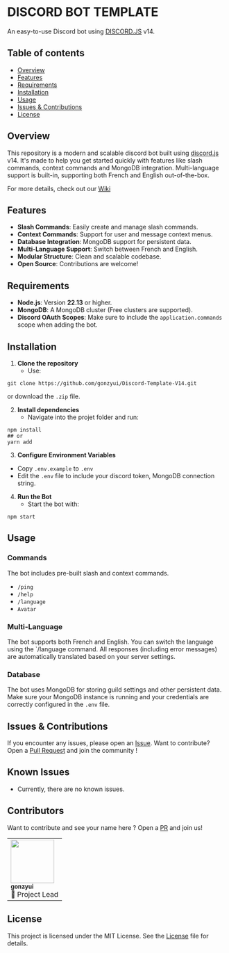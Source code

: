 # DISCORD BOT TEMPLATE

An easy-to-use Discord bot using [DISCORD.JS](https://discord.js.org) v14.

## Table of contents

- [Overview](#overview)
- [Features](#features)
- [Requirements](#requirements)
- [Installation](#installation)
- [Usage](#usage)
- [Issues & Contributions](#issues--contributions)
- [License](#license)

## Overview

This repository is a modern and scalable discord bot built using [discord.js](https://discord.js.org) v14.
It's made to help you get started quickly with features like slash commands, context commands and MongoDB integration.
Multi-language support is built-in, supporting both French and English out-of-the-box.

For more details, check out our [Wiki](https://github.com/gonzyui/Discord-Template-V14/wiki)

## Features

- **Slash Commands**: Easily create and manage slash commands.
- **Context Commands**: Support for user and message context menus.
- **Database Integration**: MongoDB support for persistent data.
- **Multi-Language Support**: Switch between French and English.
- **Modular Structure**: Clean and scalable codebase.
- **Open Source**: Contributions are welcome!

## Requirements

- **Node.js**: Version **22.13** or higher.
- **MongoDB**: A MongoDB cluster (Free clusters are supported).
- **Discord OAuth Scopes**: Make sure to include the `application.commands` scope when adding the bot.

## Installation

1. **Clone the repository**
    - Use:
```
git clone https://github.com/gonzyui/Discord-Template-V14.git
```
or download the `.zip` file.

2. **Install dependencies**
    - Navigate into the projet folder and run:
```
npm install
## or
yarn add
```
3. **Configure Environment Variables**

- Copy `.env.example` to `.env`
- Edit the `.env` file to include your discord token, MongoDB connection string.

4. **Run the Bot**
    - Start the bot with:
```
npm start
```

## Usage

### **Commands**

The bot includes pre-built slash and context commands.

- `/ping`
- `/help`
- `/language`
- `Avatar`

### Multi-Language

The bot supports both French and English.
You can switch the language using the `/language command.
All responses (including error messages) are automatically translated based on your server settings.

### Database

The bot uses MongoDB for storing guild settings and other persistent data.
Make sure your MongoDB instance is running and your credentials are correctly configured in the `.env` file.

## Issues & Contributions

If you encounter any issues, please open an [Issue](https://github.com/gonzyui/Discord-Template-V14/issue).
Want to contribute? Open a [Pull Request](https://github.com/gonzyui/Discord-Template-V14/pulls) and join the community !

## Known Issues

- Currently, there are no known issues.

## Contributors

Want to contribute and see your name here ? Open a [PR](https://github.com/gonzyui/Discord-Template-V14/pulls) and join us!

<table> <tr> <td> <a href="https://github.com/gonzyui"> <img src="https://avatars.githubusercontent.com/u/78351336?s=400&u=f473042a40be2436a085c0fc4ed6130125b619d7&v=4" width="100px;" alt=""/> <br /><sub><b>gonzyui</b></sub> </a> <br /><span>👑 Project Lead</span> </td> </tr> </table>

## License

This project is licensed under the MIT License. See the [License](https://github.com/gonzyui/Discord-Template-V14/blob/master/LICENSE) file for details.

